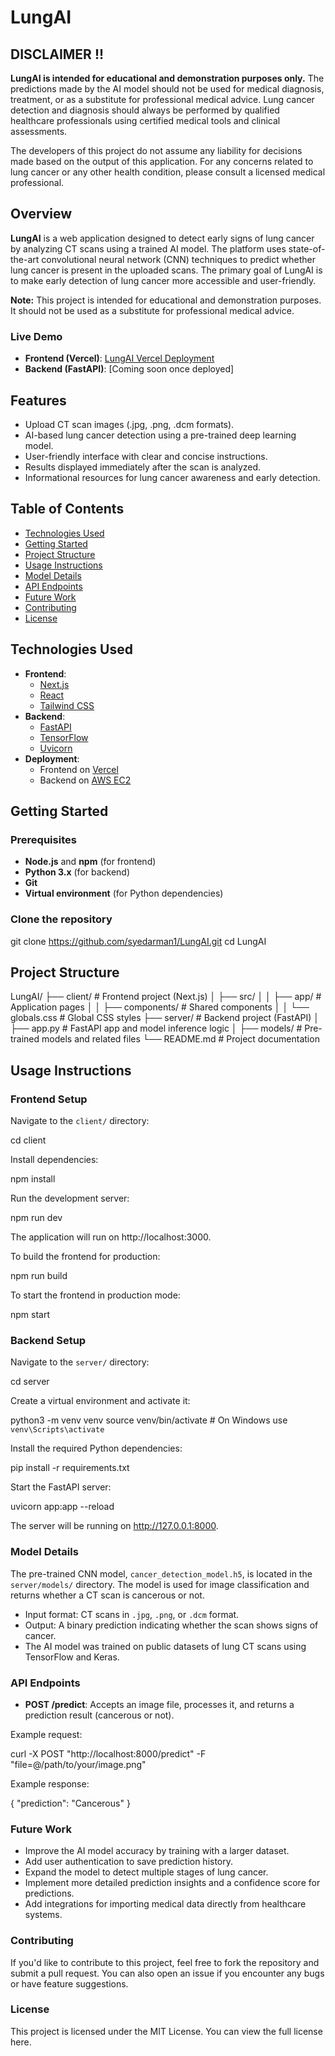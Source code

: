 # LungAI

## DISCLAIMER !!

**LungAI is intended for educational and demonstration purposes only.** The predictions made by the AI model should not be used for medical diagnosis, treatment, or as a substitute for professional medical advice. Lung cancer detection and diagnosis should always be performed by qualified healthcare professionals using certified medical tools and clinical assessments.

The developers of this project do not assume any liability for decisions made based on the output of this application. For any concerns related to lung cancer or any other health condition, please consult a licensed medical professional.


## Overview

**LungAI** is a web application designed to detect early signs of lung cancer by analyzing CT scans using a trained AI model. The platform uses state-of-the-art convolutional neural network (CNN) techniques to predict whether lung cancer is present in the uploaded scans. The primary goal of LungAI is to make early detection of lung cancer more accessible and user-friendly.

**Note:** This project is intended for educational and demonstration purposes. It should not be used as a substitute for professional medical advice.

### Live Demo

- **Frontend (Vercel)**: [LungAI Vercel Deployment](https://lung-ai-beta.vercel.app/)
- **Backend (FastAPI)**: [Coming soon once deployed]

## Features

- Upload CT scan images (.jpg, .png, .dcm formats).
- AI-based lung cancer detection using a pre-trained deep learning model.
- User-friendly interface with clear and concise instructions.
- Results displayed immediately after the scan is analyzed.
- Informational resources for lung cancer awareness and early detection.

## Table of Contents

- [Technologies Used](#technologies-used)
- [Getting Started](#getting-started)
- [Project Structure](#project-structure)
- [Usage Instructions](#usage-instructions)
- [Model Details](#model-details)
- [API Endpoints](#api-endpoints)
- [Future Work](#future-work)
- [Contributing](#contributing)
- [License](#license)

## Technologies Used

- **Frontend**: 
  - [Next.js](https://nextjs.org/)
  - [React](https://reactjs.org/)
  - [Tailwind CSS](https://tailwindcss.com/)
- **Backend**: 
  - [FastAPI](https://fastapi.tiangolo.com/)
  - [TensorFlow](https://www.tensorflow.org/)
  - [Uvicorn](https://www.uvicorn.org/)
- **Deployment**: 
  - Frontend on [Vercel](https://vercel.com/)
  - Backend on [AWS EC2](https://aws.amazon.com/ec2/)

## Getting Started

### Prerequisites

- **Node.js** and **npm** (for frontend)
- **Python 3.x** (for backend)
- **Git**
- **Virtual environment** (for Python dependencies)

### Clone the repository

git clone https://github.com/syedarman1/LungAI.git
cd LungAI

## Project Structure

LungAI/
├── client/                     # Frontend project (Next.js)
│   ├── src/
│   │   ├── app/                 # Application pages
│   │   ├── components/          # Shared components
│   │   └── globals.css          # Global CSS styles
├── server/                     # Backend project (FastAPI)
│   ├── app.py                   # FastAPI app and model inference logic
│   ├── models/                  # Pre-trained models and related files
└── README.md                    # Project documentation

## Usage Instructions

### Frontend Setup

Navigate to the `client/` directory:

cd client

Install dependencies:

npm install

Run the development server:

npm run dev

The application will run on http://localhost:3000.

To build the frontend for production:

npm run build

To start the frontend in production mode:

npm start

### Backend Setup

Navigate to the `server/` directory:

cd server

Create a virtual environment and activate it:

python3 -m venv venv
source venv/bin/activate  # On Windows use `venv\Scripts\activate`

Install the required Python dependencies:

pip install -r requirements.txt

Start the FastAPI server:

uvicorn app:app --reload

The server will be running on http://127.0.0.1:8000.

### Model Details

The pre-trained CNN model, `cancer_detection_model.h5`, is located in the `server/models/` directory. The model is used for image classification and returns whether a CT scan is cancerous or not.

- Input format: CT scans in `.jpg`, `.png`, or `.dcm` format.
- Output: A binary prediction indicating whether the scan shows signs of cancer.
- The AI model was trained on public datasets of lung CT scans using TensorFlow and Keras.

### API Endpoints

- **POST /predict**: Accepts an image file, processes it, and returns a prediction result (cancerous or not).

Example request:

curl -X POST "http://localhost:8000/predict" -F "file=@/path/to/your/image.png"

Example response:

{
  "prediction": "Cancerous"
}

### Future Work

- Improve the AI model accuracy by training with a larger dataset.
- Add user authentication to save prediction history.
- Expand the model to detect multiple stages of lung cancer.
- Implement more detailed prediction insights and a confidence score for predictions.
- Add integrations for importing medical data directly from healthcare systems.

### Contributing

If you'd like to contribute to this project, feel free to fork the repository and submit a pull request. You can also open an issue if you encounter any bugs or have feature suggestions.

### License

This project is licensed under the MIT License. You can view the full license here.
